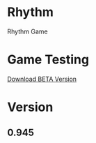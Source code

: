 # Rhythm
Rhythm Game

# Game Testing

[Download BETA Version](https://jakeojeff.itch.io/ritium-spot-testing)

# Version 
## 0.945
